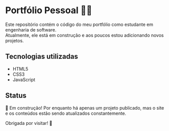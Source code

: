 # Portfólio Pessoal 💼✨

Este repositório contém o código do meu portfólio como estudante em engenharia de software.  
Atualmente, ele está em construção e aos poucos estou adicionando novos projetos.

## Tecnologias utilizadas

- HTML5
- CSS3
- JavaScript

## Status

🚧 Em construção! Por enquanto há apenas um projeto publicado, mas o site e os conteúdos estão sendo atualizados constantemente.

Obrigada por visitar! 💖  

